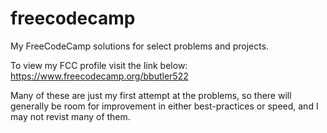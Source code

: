 # freecodecamp
My FreeCodeCamp solutions for select problems and projects.

To view my FCC profile visit the link below:
https://www.freecodecamp.org/bbutler522

Many of these are just my first attempt at the problems, so there will generally be room for improvement in either best-practices or speed, and I may not revist many of them.
